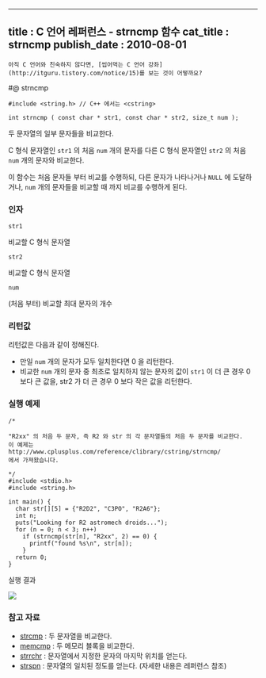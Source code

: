 ----------------
title : C 언어 레퍼런스 - strncmp 함수
cat_title :  strncmp
publish_date : 2010-08-01
--------------



```warning
아직 C 언어와 친숙하지 않다면, [씹어먹는 C 언어 강좌](http://itguru.tistory.com/notice/15)를 보는 것이 어떻까요?

```

#@ strncmp

```info-format
#include <string.h> // C++ 에서는 <cstring>

int strncmp ( const char * str1, const char * str2, size_t num );
```


두 문자열의 일부 문자들을 비교한다.

C 형식 문자열인 `str1` 의 처음 `num` 개의 문자를 다른 C 형식 문자열인 `str2` 의 처음 `num` 개의 문자와 비교한다.

이 함수는 처음 문자들 부터 비교를 수행하되, 다른 문자가 나타나거나 `NULL` 에 도달하거나, `num` 개의 문자들을 비교할 때 까지 비교를 수행하게 된다.


###  인자


`str1`

비교할 C 형식 문자열

`str2`

비교할 C 형식 문자열

`num`

(처음 부터) 비교할 최대 문자의 개수



###  리턴값





리턴값은 다음과 같이 정해진다.

* 만일 `num` 개의 문자가 모두 일치한다면 0 을 리턴한다.
* 비교한 `num` 개의 문자 중 최초로 일치하지 않는 문자의 값이 `str1` 이 더 큰 경우 0 보다 큰 값을, str2  가 더 큰 경우 0 보다 작은 값을 리턴한다.



###  실행 예제


```cpp-formatted
/*

"R2xx" 의 처음 두 문자, 즉 R2 와 str 의 각 문자열들의 처음 두 문자를 비교한다.
이 예제는
http://www.cplusplus.com/reference/clibrary/cstring/strncmp/
에서 가져왔습니다.

*/
#include <stdio.h>
#include <string.h>

int main() {
  char str[][5] = {"R2D2", "C3PO", "R2A6"};
  int n;
  puts("Looking for R2 astromech droids...");
  for (n = 0; n < 3; n++)
    if (strncmp(str[n], "R2xx", 2) == 0) {
      printf("found %s\n", str[n]);
    }
  return 0;
}
```

실행 결과


![](http://img1.daumcdn.net/thumb/R1920x0/?fname=http%3A%2F%2Fcfile27.uf.tistory.com%2Fimage%2F11111F374C54DB6A68C480)


###  참고 자료

*  [strcmp](http://itguru.tistory.com/85) :  두 문자열을 비교한다.
*  [memcmp](http://itguru.tistory.com/84)  :  두 메모리 블록을 비교한다.
*  [strrchr](http://itguru.tistory.com/96)  :  문자열에서 지정한 문자의 마지막 위치를 얻는다.
*  [strspn](http://itguru.tistory.com/97)  :  문자열의 일치된 정도를 얻는다. (자세한 내용은 레퍼런스 참조)